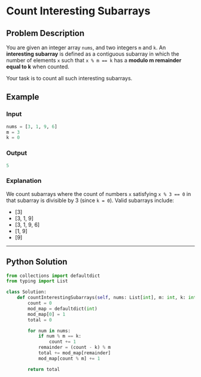 # Count Interesting Subarrays

## Problem Description

You are given an integer array `nums`, and two integers `m` and `k`. An **interesting subarray** is defined as a contiguous subarray in which the number of elements `x` such that `x % m == k` has a **modulo m remainder equal to k** when counted.

Your task is to count all such interesting subarrays.

## Example

### Input
```python
nums = [3, 1, 9, 6]
m = 3
k = 0
```

### Output
```python
5
```

### Explanation
We count subarrays where the count of numbers `x` satisfying `x % 3 == 0` in that subarray is divisible by 3 (since `k = 0`). Valid subarrays include:
- [3]
- [3, 1, 9]
- [3, 1, 9, 6]
- [1, 9]
- [9]

---

## Python Solution

```python
from collections import defaultdict
from typing import List

class Solution:
    def countInterestingSubarrays(self, nums: List[int], m: int, k: int) -> int:
        count = 0
        mod_map = defaultdict(int)
        mod_map[0] = 1
        total = 0

        for num in nums:
            if num % m == k:
                count += 1
            remainder = (count - k) % m
            total += mod_map[remainder]
            mod_map[count % m] += 1

        return total
```